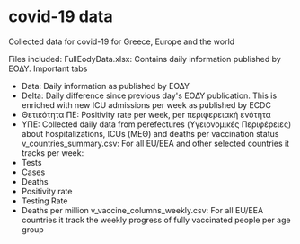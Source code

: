 # covid-19 data
Collected data for covid-19 for Greece, Europe and the world

Files included:
FullEodyData.xlsx: Contains daily information published by ΕΟΔΥ. Important tabs
* Data: Daily information as published by ΕΟΔΥ
* Delta: Daily difference since previous day's ΕΟΔΥ publication. This is enriched with new ICU admissions per week as published by ECDC
* Θετικότητα ΠΕ: Positivity rate per week, per περιφερειακή ενότητα
* ΥΠΕ: Collected daily data from perefectures (Υγειονομικές Περιφέρειες) about hospitalizations, ICUs (ΜΕΘ) and deaths per vaccination status 
v_countries_summary.csv: For all EU/EEA and other selected countries it tracks per week:
* Tests
* Cases
* Deaths
* Positivity rate
* Testing Rate
* Deaths per million
v_vaccine_columns_weekly.csv: For all EU/EEA countries it track the weekly progress of fully vaccinated people per age group

